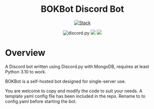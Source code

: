 <div align="center">

# BOKBot Discord Bot
[![Stack](https://skillicons.dev/icons?i=python,discord,bots,mongodb)](https://skillicons.dev)

<img src="https://img.shields.io/badge/Discord-py-blue?style=flat&logo=discord" alt="discord.py">
<img src="https://img.shields.io/badge/Python-3.10%2b-blue?style=flat&logo=Python&logoColor=green">
<img src="https://img.shields.io/badge/MongoDB-4.4%2b-blue?style=flat&logo=Mongodb">
</div>

# Overview

A Discord bot written using Discord.py with MongoDB, requires at least Python 3.10 to work.

BOKBot is a self-hosted bot designed for single-server use. 

You are welcome to copy and modify the code to suit your needs. A template yaml config file has
been included in the repo. Rename to to config.yaml before starting the bot.